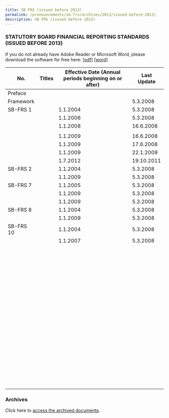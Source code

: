 ```yaml
---
title: SB FRS (issued before 2013)
permalink: /pronouncements/sb-frs/archives/2013/issued-before-2013/
description: SB FRS (issued before 2013)
---
```

### STATUTORY BOARD FINANCIAL REPORTING STANDARDS (ISSUED BEFORE 2013)

If you do not already have Adobe Reader or Microsoft Word, please download the software for free here: [\[pdf\]](http://www.adobe.com/products/acrobat/readstep2.html) [\[word\]](http://www.microsoft.com/downloads/details.aspx?FamilyID=95e24c87-8732-48d5-8689-ab826e7b8fdf&DisplayLang=en)

| No. | Titles | Effective Date (Annual periods beginning on or after) | Last Update |
| -------- | -------- | -------- | -------- |
| Preface |  |  |  |
| Framework |  |  | 5.3.2008 |
| SB-FRS 1 |  | 1.1.2004 | 5.3.2008 |
|  |  | 1.1.2006 | 5.3.2008 |
|  |  | 1.1.2008 | 16.6.2008 |
|  |  |  |  |
|  |  | 1.1.2009 | 16.6.2008 |
|  |  | 1.1.2009 | 17.6.2008 |
|  |  | 1.1.2009 | 22.1.2009 |
|  |  | 1.7.2012 | 19.10.2011 |
| SB-FRS 2 |  | 1.1.2004 | 5.3.2008 |
|  |  | 1.1.2009 | 5.3.2008 |
| SB-FRS 7 |  | 1.1.2005 | 5.3.2008 |
|  |  | 1.1.2009 | 5.3.2008 |
|  |  | 1.1.2009 | 5.3.2008 |
| SB-FRS 8 |  | 1.1.2004 | 5.3.2008 |
|  |  | 1.1.2009 | 5.3.2008 |
| SB-FRS 10 |  | 1.1.2004 | 5.3.2008 |
|  |  | 1.1.2007 | 5.3.2008 |
|  |  |  |  |
|  |  |  |  |
|  |  |  |  |
|  |  |  |  |
|  |  |  |  |
|  |  |  |  |
|  |  |  |  |
|  |  |  |  |
|  |  |  |  |
|  |  |  |  |
|  |  |  |  |
|  |  |  |  |
|  |  |  |  |
|  |  |  |  |
|  |  |  |  |
|  |  |  |  |
|  |  |  |  |
|  |  |  |  |
|  |  |  |  |
|  |  |  |  |
|  |  |  |  |
|  |  |  |  |
|  |  |  |  |
|  |  |  |  |
|  |  |  |  |
|  |  |  |  |
|  |  |  |  |
|  |  |  |  |
|  |  |  |  |
|  |  |  |  |
|  |  |  |  |
|  |  |  |  |
|  |  |  |  |
|  |  |  |  |
|  |  |  |  |
|  |  |  |  |
|  |  |  |  |
|  |  |  |  |
|  |  |  |  |
|  |  |  |  |
|  |  |  |  |
|  |  |  |  |
|  |  |  |  |
|  |  |  |  |
|  |  |  |  |
|  |  |  |  |
|  |  |  |  |
|  |  |  |  |
|  |  |  |  |
|  |  |  |  |
|  |  |  |  |
|  |  |  |  |
|  |  |  |  |
|  |  |  |  |
|  |  |  |  |
|  |  |  |  |
|  |  |  |  |
|  |  |  |  |
|  |  |  |  |
|  |  |  |  |
|  |  |  |  |
|  |  |  |  |
|  |  |  |  |
|  |  |  |  |
|  |  |  |  |
|  |  |  |  |
|  |  |  |  |
|  |  |  |  |
|  |  |  |  |
|  |  |  |  |
|  |  |  |  |
|  |  |  |  |
|  |  |  |  |
|  |  |  |  |
|  |  |  |  |
|  |  |  |  |

### Archives 

Click here to [access the archived documents](/pronouncements/sb-frs/archives/).
